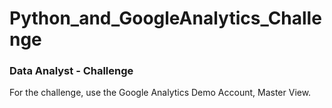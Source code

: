# Python_and_GoogleAnalytics_Challenge

### Data Analyst - Challenge

For the challenge, use the Google Analytics Demo Account, Master View.
